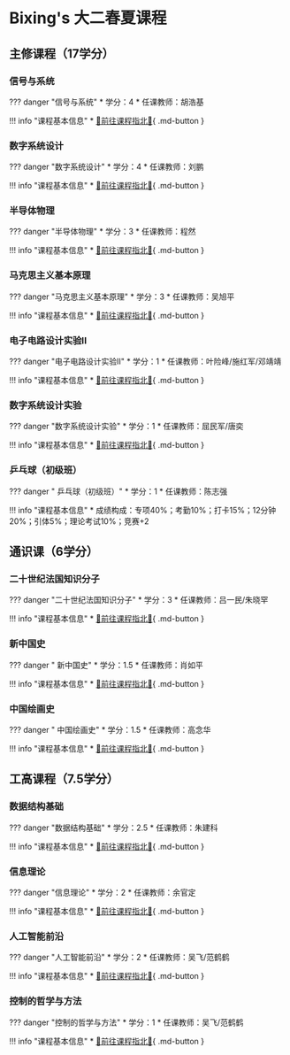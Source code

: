 # Bixing's 大二春夏课程

## 主修课程（17学分）

### 信号与系统

??? danger "信号与系统"
    * 学分：4
    * 任课教师：胡浩基

!!! info "课程基本信息"
    * [🚀前往课程指北💯](https://wbx0710.github.io/mymkdocs/%E5%A4%A7%E4%BA%8C%E6%98%A5%E5%A4%8F/%E4%BF%A1%E5%8F%B7%E4%B8%8E%E7%B3%BB%E7%BB%9F/%E8%AF%BE%E7%A8%8B%E6%8C%87%E5%8C%97/index.html){ .md-button }

### 数字系统设计

??? danger "数字系统设计"
    * 学分：4
    * 任课教师：刘鹏

!!! info "课程基本信息"
    * [🚀前往课程指北💯](https://wbx0710.github.io/mymkdocs/%E5%A4%A7%E4%BA%8C%E6%98%A5%E5%A4%8F/%E6%95%B0%E5%AD%97%E7%B3%BB%E7%BB%9F%E8%AE%BE%E8%AE%A1/%E8%AF%BE%E7%A8%8B%E6%8C%87%E5%8C%97/index.html){ .md-button }

### 半导体物理

??? danger "半导体物理"
    * 学分：3
    * 任课教师：程然

!!! info "课程基本信息"
    * [🚀前往课程指北💯](https://wbx0710.github.io/mymkdocs/%E5%A4%A7%E4%BA%8C%E6%98%A5%E5%A4%8F/%E5%8D%8A%E5%AF%BC%E4%BD%93%E7%89%A9%E7%90%86/%E8%AF%BE%E7%A8%8B%E6%8C%87%E5%8C%97/index.html){ .md-button }

### 马克思主义基本原理

??? danger "马克思主义基本原理"
    * 学分：3
    * 任课教师：吴旭平

!!! info "课程基本信息"
    * [🚀前往课程指北💯](https://wbx0710.github.io/mymkdocs/%E5%A4%A7%E4%BA%8C%E6%98%A5%E5%A4%8F/%E9%A9%AC%E5%85%8B%E6%80%9D%E4%B8%BB%E4%B9%89%E5%9F%BA%E6%9C%AC%E5%8E%9F%E7%90%86/%E8%AF%BE%E7%A8%8B%E6%8C%87%E5%8C%97/index.html){ .md-button }

### 电子电路设计实验II

??? danger "电子电路设计实验II"
    * 学分：1
    * 任课教师：叶险峰/施红军/邓靖靖

!!! info "课程基本信息"
    * [🚀前往课程指北💯](https://wbx0710.github.io/mymkdocs/%E5%A4%A7%E4%BA%8C%E6%98%A5%E5%A4%8F/%E7%94%B5%E5%AD%90%E7%94%B5%E8%B7%AF%E8%AE%BE%E8%AE%A1%E5%AE%9E%E9%AA%8C/%E8%AF%BE%E7%A8%8B%E6%8C%87%E5%8C%97/index.html){ .md-button }

### 数字系统设计实验

??? danger "数字系统设计实验"
    * 学分：1
    * 任课教师：屈民军/唐奕

!!! info "课程基本信息"
    * [🚀前往课程指北💯](https://wbx0710.github.io/mymkdocs/%E5%A4%A7%E4%BA%8C%E6%98%A5%E5%A4%8F/%E6%95%B0%E5%AD%97%E7%B3%BB%E7%BB%9F%E8%AE%BE%E8%AE%A1%E5%AE%9E%E9%AA%8C/%E8%AF%BE%E7%A8%8B%E6%8C%87%E5%8C%97/index.html){ .md-button }

### 乒乓球（初级班）
??? danger " 乒乓球（初级班）"
    * 学分：1
    * 任课教师：陈志强

!!! info "课程基本信息"
    * 成绩构成：专项40%；考勤10%；打卡15%；12分钟20%；引体5%；理论考试10%；竞赛+2

## 通识课（6学分）

### 二十世纪法国知识分子
??? danger "二十世纪法国知识分子"
    * 学分：3
    * 任课教师：吕一民/朱晓罕

!!! info "课程基本信息"
    * [🚀前往课程指北💯](https://wbx0710.github.io/mymkdocs/%E5%A4%A7%E4%BA%8C%E6%98%A5%E5%A4%8F/%E9%80%9A%E8%AF%86%E8%AF%BE%E4%B8%93%E6%A0%8F/%E8%AF%BE%E7%A8%8B%E6%8C%87%E5%8C%97/index.html){ .md-button }

### 新中国史
??? danger " 新中国史"
    * 学分：1.5
    * 任课教师：肖如平

!!! info "课程基本信息"
    * [🚀前往课程指北💯](https://wbx0710.github.io/mymkdocs/%E5%A4%A7%E4%BA%8C%E6%98%A5%E5%A4%8F/%E9%80%9A%E8%AF%86%E8%AF%BE%E4%B8%93%E6%A0%8F/%E8%AF%BE%E7%A8%8B%E6%8C%87%E5%8C%97/index.html){ .md-button }

### 中国绘画史
??? danger " 中国绘画史"
    * 学分：1.5
    * 任课教师：高念华

!!! info "课程基本信息"
    * [🚀前往课程指北💯](https://wbx0710.github.io/mymkdocs/%E5%A4%A7%E4%BA%8C%E6%98%A5%E5%A4%8F/%E9%80%9A%E8%AF%86%E8%AF%BE%E4%B8%93%E6%A0%8F/%E8%AF%BE%E7%A8%8B%E6%8C%87%E5%8C%97/index.html){ .md-button }

## 工高课程（7.5学分）

### 数据结构基础
??? danger "数据结构基础"
    * 学分：2.5
    * 任课教师：朱建科

!!! info "课程基本信息"
    * [🚀前往课程指北💯](https://wbx0710.github.io/mymkdocs/%E5%A4%A7%E4%BA%8C%E6%98%A5%E5%A4%8F/%E6%95%B0%E6%8D%AE%E7%BB%93%E6%9E%84%E5%9F%BA%E7%A1%80/%E8%AF%BE%E7%A8%8B%E6%8C%87%E5%8C%97/index.html){ .md-button }

### 信息理论
??? danger "信息理论"
    * 学分：2
    * 任课教师：余官定

!!! info "课程基本信息"
    * [🚀前往课程指北💯](https://wbx0710.github.io/mymkdocs/%E5%A4%A7%E4%BA%8C%E6%98%A5%E5%A4%8F/%E4%BF%A1%E6%81%AF%E7%90%86%E8%AE%BA/%E8%AF%BE%E7%A8%8B%E6%8C%87%E5%8C%97/index.html){ .md-button }

### 人工智能前沿
??? danger "人工智能前沿"
    * 学分：2
    * 任课教师：吴飞/范鹤鹤

!!! info "课程基本信息"
    * [🚀前往课程指北💯](https://wbx0710.github.io/mymkdocs/%E5%A4%A7%E4%BA%8C%E6%98%A5%E5%A4%8F/%E4%BA%BA%E5%B7%A5%E6%99%BA%E8%83%BD%E5%89%8D%E6%B2%BF/%E8%AF%BE%E7%A8%8B%E6%8C%87%E5%8C%97/index.html){ .md-button }

### 控制的哲学与方法
??? danger "控制的哲学与方法"
    * 学分：1
    * 任课教师：吴飞/范鹤鹤

!!! info "课程基本信息"
    * [🚀前往课程指北💯](https://wbx0710.github.io/mymkdocs/%E5%A4%A7%E4%BA%8C%E6%98%A5%E5%A4%8F/%E6%8E%A7%E5%88%B6%E7%9A%84%E5%93%B2%E5%AD%A6%E4%B8%8E%E6%96%B9%E6%B3%95/%E8%AF%BE%E7%A8%8B%E6%8C%87%E5%8C%97/index.html){ .md-button }